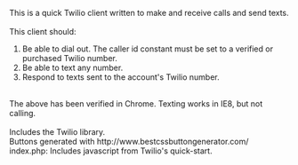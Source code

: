 This is a quick Twilio client written to make and receive calls and send texts.<br>
<br>
This client should:<br>
<ol>
  <li>Be able to dial out.  The caller id constant must be set to a verified or purchased Twilio number.</li>
  <li>Be able to text any number.</li>
  <li>Respond to texts sent to the account's Twilio number.</li>
</ol>
<br>
The above has been verified in Chrome.  Texting works in IE8, but not calling.<br>
<br>
Includes the Twilio library.<br>
Buttons generated with http://www.bestcssbuttongenerator.com/<br>
index.php: Includes javascript from Twilio's quick-start.<br>
